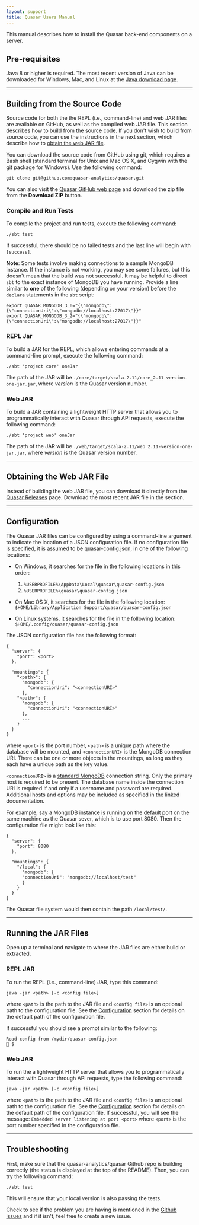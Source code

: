 ```yaml
---
layout: support
title: Quasar Users Manual
---
```



This manual describes how to install the Quasar back-end components on a server. 


## Pre-requisites

Java 8 or higher is required. The most recent version of Java can be 
downloaded for Windows, Mac, and Linux
at the [Java download page](https://java.com/en/download/manual.jsp).

---

<a name="building-from-the-source-code"></a>

## Building from the Source Code

Source code for both the the REPL (i.e., command-line) and web JAR files are available on 
GitHub, as well as the compiled web JAR file. This section
describes how to build from the source code. If you don't wish to build from source code,
you can use the instructions in the next section, which describe how to
[obtain the web JAR file](#obtaining-the-web-jar-file).

You can download the source code from GitHub using git, which requires a Bash shell
(standard terminal for Unix and Mac OS X, and Cygwin with the git package for Windows). 
Use the following command:

```
git clone git@github.com:quasar-analytics/quasar.git
```

You can also visit the [Quasar GitHub web page](https://github.com/quasar-analytics/quasar) and download the zip file from the **Download ZIP** button.


### Compile and Run Tests

To compile the project and run tests, execute the following command:

```
./sbt test
```

If successful, there should be no failed tests and the last line will begin with `[success]`.

**Note**:  Some tests involve making connections to a sample MongoDB instance. If the instance is not working, you may see some failures, but this doesn't mean that the build was not successful.  It may be helpful to direct `sbt` to the exact instance of MongoDB you have running.  Provide a line similar to **one** of the following (depending on your version) before the `declare` statements in the `sbt` script:

```
export QUASAR_MONGODB_3_0="{\"mongodb\":{\"connectionUri\":\"mongodb://localhost:27017\"}}"
export QUASAR_MONGODB_3_2="{\"mongodb\":{\"connectionUri\":\"mongodb://localhost:27017\"}}"
```

### REPL Jar

To build a JAR for the REPL, which allows entering commands at a command-line prompt, execute the following command:

```
./sbt 'project core' oneJar
```
The path of the JAR will be `./core/target/scala-2.11/core_2.11-version-one-jar.jar`, where *version* is the Quasar version number.


### Web JAR

To build a JAR containing a lightweight HTTP server that allows you to programmatically interact with Quasar through API requests, execute the following command:
```
./sbt 'project web' oneJar
```

The path of the JAR will be `./web/target/scala-2.11/web_2.11-version-one-jar.jar`, where *version* is the Quasar version number.


---

<a name="obtaining-the-web-jar-file"></a>

## Obtaining the Web JAR File

Instead of building the web JAR file, you can download it directly from 
the [Quasar Releases](https://github.com/quasar-analytics/quasar/releases) page.
Download the most recent JAR file in the section.

---

<a name="configuration"></a>

## Configuration

The Quasar JAR files can be configured by using a command-line argument to indicate the 
location of a JSON configuration file. If no configuration file is specified, it is assumed 
to be quasar-config.json, in one of the following locations:

* On Windows, it searches for the file in the following locations in this order:
    1. `%USERPROFILE%\AppData\Local\quasar\quasar-config.json`
    2. `%USERPROFILE%\quasar\quasar-config.json`

* On Mac OS X, it searches for the file in the following location:
`$HOME/Library/Application Support/quasar/quasar-config.json`

* On Linux systems, it searches for the file in the following location:
`$HOME/.config/quasar/quasar-config.json`

The JSON configuration file has the following format:
```
{
  "server": {
    "port": <port>
  },

  "mountings": {
    "<path>": {
      "mongodb": {
        "connectionUri": "<connectionURI>"
      },
    "<path>": {
      "mongodb": {
        "connectionUri": "<connectionURI>"
      },
      ...
    }
  }
}
```

where `<port>` is the port number, `<path>` is a unique path where the database will be mounted, and `<connectionURI>` is the MongoDB connection URI. There can be one or more objects in the mountings, as long as they each have a unique path as the key value.

`<connectionURI>` is a [standard MongoDB](http://docs.mongodb.org/manual/reference/connection-string/) connection string. Only the primary host is required to be present.  The database name inside the connection URI is required if and only if a username and password are required. Additional hosts and options may be included as  specified in the linked documentation.

For example, say a MongoDB instance is running on the default port on the same machine as the Quasar sever, which is to use port 8080. Then the configuration file might  look like this:

```
{
  "server": {
    "port": 8080
  },

  "mountings": {
    "/local": {
      "mongodb": {
      "connectionUri": "mongodb://localhost/test"
      }
    }
  }
}
```

The Quasar file system would then contain the path `/local/test/`.

---

<a name="running-the-jar-files"></a>

## Running the JAR Files

Open up a terminal and navigate to where the JAR files are either build or extracted.

### REPL JAR

To run the REPL (i.e., command-line) JAR, type this command:
```
java -jar <path> [-c <config file>]
```

where `<path>` is the path to the JAR file and `<config file>` is an optional path to the configuration file. See the [Configuration](#configuration) section for details on the default path of the configuration file.

If successful you should see a prompt similar to the following:
```
Read config from /mydir/quasar-config.json
💪 $ 
```

### Web JAR

To run the a lightweight HTTP server that allows you to programmatically interact with Quasar through API requests, type the following command:

```
java -jar <path> [-c <config file>]
```

where `<path>` is the path to the JAR file and `<config file>` is an optional path to the configuration file. See the [Configuration](#configuration) section for details on the default path of the configuration file. If successful, you will see the message: `Embedded server listening at port <port>` where `<port>` is the port number specified in the configuration file.


---
<a name="troubleshooting"></a>


## Troubleshooting

First, make sure that the quasar-analytics/quasar Github repo is building correctly (the status is displayed at the top of the README). Then, you can try the following command:

```
./sbt test
```

This will ensure that your local version is also passing the tests.

Check to see if the problem you are having is mentioned in the [Github issues](https://github.com/quasar-analytics/quasar/issues) and if it isn't,  feel free to create a new issue.
